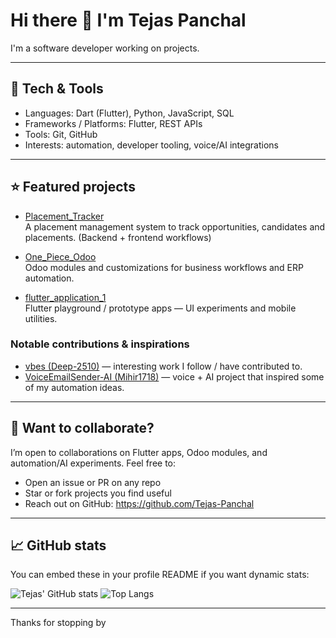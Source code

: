 # Hi there 👋 I'm Tejas Panchal

I'm a software developer working on projects.

---

## 🧰 Tech & Tools
- Languages: Dart (Flutter), Python, JavaScript, SQL
- Frameworks / Platforms: Flutter, REST APIs
- Tools: Git, GitHub
- Interests: automation, developer tooling, voice/AI integrations

---

## ⭐ Featured projects

- [Placement_Tracker](https://github.com/Tejas-Panchal/Placement_Tracker)  
  A placement management system to track opportunities, candidates and placements. (Backend + frontend workflows)

- [One_Piece_Odoo](https://github.com/Tejas-Panchal/One_Piece_Odoo)  
  Odoo modules and customizations for business workflows and ERP automation.

- [flutter_application_1](https://github.com/Tejas-Panchal/flutter_application_1)  
  Flutter playground / prototype apps — UI experiments and mobile utilities.

### Notable contributions & inspirations
- [vbes (Deep-2510)](https://github.com/Deep-2510/vbes) — interesting work I follow / have contributed to.
- [VoiceEmailSender-AI (Mihir1718)](https://github.com/Mihir1718/VoiceEmailSender-AI) — voice + AI project that inspired some of my automation ideas.

---

## 🤝 Want to collaborate?
I’m open to collaborations on Flutter apps, Odoo modules, and automation/AI experiments. Feel free to:
- Open an issue or PR on any repo
- Star or fork projects you find useful
- Reach out on GitHub: https://github.com/Tejas-Panchal

---

## 📈 GitHub stats
You can embed these in your profile README if you want dynamic stats:

![Tejas' GitHub stats](https://github-readme-stats.vercel.app/api?username=Tejas-Panchal&show_icons=true)
![Top Langs](https://github-readme-stats.vercel.app/api/top-langs/?username=Tejas-Panchal&layout=compact)

---

Thanks for stopping by
